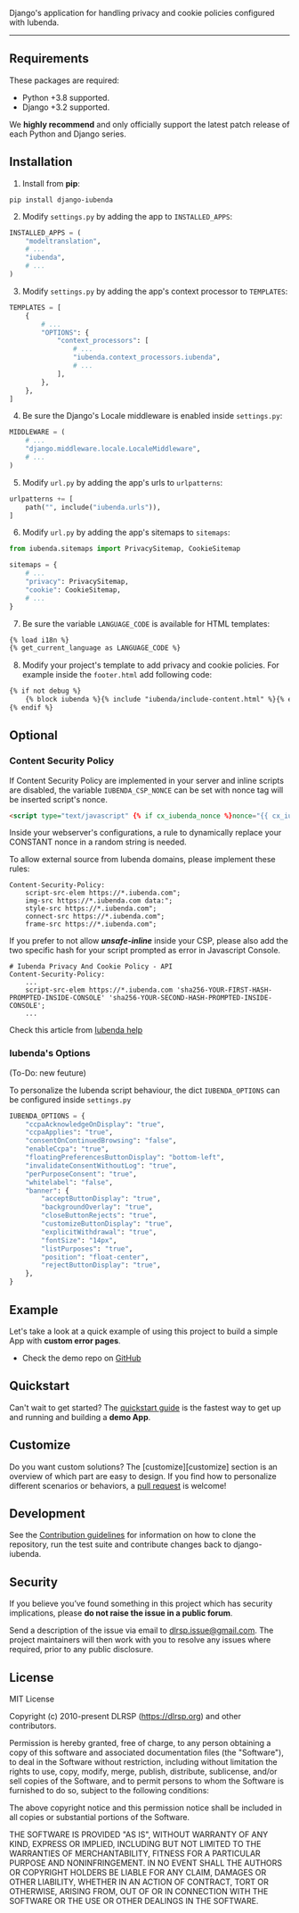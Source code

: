 Django's application for handling privacy and cookie policies configured with Iubenda.

---

## Requirements

These packages are required:

-   Python +3.8 supported.
-   Django +3.2 supported.

We **highly recommend** and only officially support the latest patch release of each Python and Django series.


## Installation

1. Install from **pip**:
```shell
pip install django-iubenda
```

2. Modify `settings.py` by adding the app to `INSTALLED_APPS`:
```python
INSTALLED_APPS = (
    "modeltranslation",
    # ...
    "iubenda",
    # ...
)
```

3. Modify `settings.py` by adding the app's context processor to `TEMPLATES`:
```python
TEMPLATES = [
    {
        # ...
        "OPTIONS": {
            "context_processors": [
                # ...
                "iubenda.context_processors.iubenda",
                # ...
            ],
        },
    },
]
```

4. Be sure the Django's Locale middleware is enabled inside `settings.py`:
```python
MIDDLEWARE = (
    # ...
    "django.middleware.locale.LocaleMiddleware",
    # ...
)
```

5. Modify `url.py` by adding the app's urls to `urlpatterns`:
```python
urlpatterns += [
    path("", include("iubenda.urls")),
]
```

6. Modify `url.py` by adding the app's sitemaps to `sitemaps`:
```python
from iubenda.sitemaps import PrivacySitemap, CookieSitemap

sitemaps = {
    # ...
    "privacy": PrivacySitemap,
    "cookie": CookieSitemap,
    # ...
}
```

7. Be sure the variable `LANGUAGE_CODE` is available for HTML templates:
```html
{% load i18n %}
{% get_current_language as LANGUAGE_CODE %}
```

8. Modify your project's template to add privacy and cookie policies.
   For example inside the `footer.html` add following code:
```html
{% if not debug %}
    {% block iubenda %}{% include "iubenda/include-content.html" %}{% endblock iubenda %}
{% endif %}
```

## Optional

### Content Security Policy
If Content Security Policy are implemented in your server and inline scripts are disabled,
the variable `IUBENDA_CSP_NONCE` can be set with nonce tag will be inserted script's nonce.
```html
<script type="text/javascript" {% if cx_iubenda_nonce %}nonce="{{ cx_iubenda_nonce }}"{% endif %}>
```
Inside your webserver's configurations, a rule to dynamically replace your CONSTANT nonce in a random string is needed.

To allow  external source from Iubenda domains, please implement these rules:
```editorconfig
Content-Security-Policy:
    script-src-elem https://*.iubenda.com";
    img-src https://*.iubenda.com data:";
    style-src https://*.iubenda.com";
    connect-src https://*.iubenda.com";
    frame-src https://*.iubenda.com";
```

If you prefer to not allow ***unsafe-inline*** inside your CSP, please also add the two specific hash for your
script prompted as error in Javascript Console.
```editorconfig
# Iubenda Privacy And Cookie Policy - API
Content-Security-Policy:
    ...
    script-src-elem https://*.iubenda.com 'sha256-YOUR-FIRST-HASH-PROMPTED-INSIDE-CONSOLE' 'sha256-YOUR-SECOND-HASH-PROMPTED-INSIDE-CONSOLE';
    ...
```

Check this article from [Iubenda help](https://www.iubenda.com/it/help/12347-come-configurare-il-content-security-policy-per-consentire-lesecuzione-degli-script-di-iubenda)

### Iubenda's Options
(To-Do: new feuture)

To personalize the Iubenda script behaviour, the dict `IUBENDA_OPTIONS` can be configured inside `settings.py`
```python
IUBENDA_OPTIONS = {
    "ccpaAcknowledgeOnDisplay": "true",
    "ccpaApplies": "true",
    "consentOnContinuedBrowsing": "false",
    "enableCcpa": "true",
    "floatingPreferencesButtonDisplay": "bottom-left",
    "invalidateConsentWithoutLog": "true",
    "perPurposeConsent": "true",
    "whitelabel": "false",
    "banner": {
        "acceptButtonDisplay": "true",
        "backgroundOverlay": "true",
        "closeButtonRejects": "true",
        "customizeButtonDisplay": "true",
        "explicitWithdrawal": "true",
        "fontSize": "14px",
        "listPurposes": "true",
        "position": "float-center",
        "rejectButtonDisplay": "true",
    },
}
```

## Example

Let's take a look at a quick example of using this project to build a simple App with **custom error pages**.

* Check the demo repo on [GitHub][github-demo]

## Quickstart

Can't wait to get started? The [quickstart guide][quickstart] is the fastest way to get up and running and building a **demo App**.

## Customize

Do you want custom solutions? The [customize][customize] section is an overview of which part are easy to design.
If you find how to personalize different scenarios or behaviors, a [pull request][pull-request] is welcome!

## Development

See the [Contribution guidelines][contributing] for information on how to clone  the repository, run the test suite and contribute changes back to django-iubenda.

## Security

If you believe you’ve found something in this project which has security implications, please **do not raise the issue in a public forum**.

Send a description of the issue via email to [dlrsp.issue@gmail.com][security-mail].  The project maintainers will then work with you to resolve any issues where required, prior to any public disclosure.

## License

MIT License

Copyright (c) 2010-present DLRSP (https://dlrsp.org) and other contributors.

Permission is hereby granted, free of charge, to any person obtaining a copy
of this software and associated documentation files (the "Software"), to deal
in the Software without restriction, including without limitation the rights
to use, copy, modify, merge, publish, distribute, sublicense, and/or sell
copies of the Software, and to permit persons to whom the Software is
furnished to do so, subject to the following conditions:

The above copyright notice and this permission notice shall be included in all
copies or substantial portions of the Software.

THE SOFTWARE IS PROVIDED "AS IS", WITHOUT WARRANTY OF ANY KIND, EXPRESS OR
IMPLIED, INCLUDING BUT NOT LIMITED TO THE WARRANTIES OF MERCHANTABILITY,
FITNESS FOR A PARTICULAR PURPOSE AND NONINFRINGEMENT. IN NO EVENT SHALL THE
AUTHORS OR COPYRIGHT HOLDERS BE LIABLE FOR ANY CLAIM, DAMAGES OR OTHER
LIABILITY, WHETHER IN AN ACTION OF CONTRACT, TORT OR OTHERWISE, ARISING FROM,
OUT OF OR IN CONNECTION WITH THE SOFTWARE OR THE USE OR OTHER DEALINGS IN THE
SOFTWARE.

[index]: .
[github-demo]: https://github.com/DLRSP/example/tree/django-iubenda

[quickstart]: tutorial/example.md

[contributing]: community/contributing.md
[pull-request]: community/contributing.png#pull-request

[security-mail]: mailto:dlrsp.issue@gmail.com
